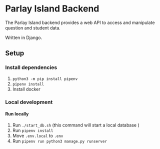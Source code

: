 # Parlay Island Backend

The Parlay Island backend provides a web API to access and manipulate question
and student data.

Written in Django.

## Setup

### Install dependencies

1. `python3 -m pip install pipenv`
2. `pipenv install`
3. Install docker

### Local development

#### Run locally

1. Run `./start_db.sh` (this command will start a local database )
2. Run `pipenv install`
3. Move `.env.local` to `.env`
4. Run `pipenv run python3 manage.py runserver`

